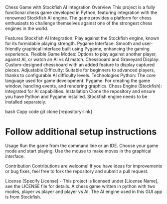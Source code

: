 Chess Game with Stockfish AI Integration
Overview
This project is a fully functional chess game developed in Python, featuring integration with the renowned Stockfish AI engine. The game provides a platform for chess enthusiasts to challenge themselves against one of the strongest chess engines in the world.

Features
Stockfish AI Integration: Play against the Stockfish engine, known for its formidable playing strength.
Pygame Interface: Smooth and user-friendly graphical interface built using Pygame, enhancing the gaming experience.
Flexible Game Modes: Options to play against another player, against AI, or watch an AI vs AI match.
Chessboard and Graveyard Display: Custom-designed chessboard with an added feature to display captured pieces.
Adjustable Difficulty: Suitable for beginners to advanced players, thanks to configurable AI difficulty levels.
Technologies
Python: The core language used for game development.
Pygame: For creating the game window, handling events, and rendering graphics.
Chess Engine (Stockfish): Integrated for AI capabilities.
Installation
Clone the repository and ensure you have Python and Pygame installed. Stockfish engine needs to be installed separately.

bash
Copy code
git clone [repository-link]
# Follow additional setup instructions
Usage
Run the game from the command line or an IDE. Choose your game mode and start playing. Use the mouse to make moves in the graphical interface.

Contribution
Contributions are welcome! If you have ideas for improvements or bug fixes, feel free to fork the repository and submit a pull request.

License
[Specify License] - This project is licensed under [License Name], see the LICENSE file for details.
A chess game written in python with two modes, player vs player and player vs AI. The AI engine used in this GUI app is from Stockfish.
